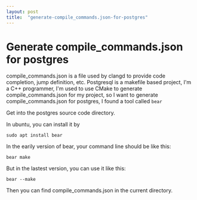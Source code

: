 ```yaml
---
layout: post
title:  "generate-compile_commands.json-for-postgres"
---
```

# Generate compile_commands.json for postgres
compile_commands.json is a file used by clangd to provide code completion, jump definition, etc.
Postgresql is a makefile based project, I'm a C++ programmer, I'm used to use CMake to generate compile_commands.json for my project, so I want to generate compile_commands.json for postgres, I found a tool called `bear`

Get into the postgres source code directory.

In ubuntu, you can install it by 
```
sudo apt install bear 
```

In the earily version of bear, your command line should be like this:
```
bear make
```

But in the lastest version, you can use it like this:
```
bear --make
```

Then you can find compile_commands.json in the current directory.
